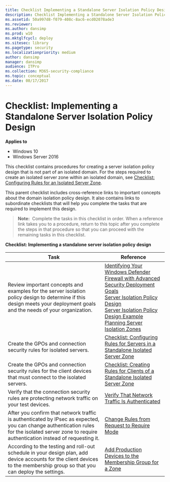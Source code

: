```yaml
---
title: Checklist Implementing a Standalone Server Isolation Policy Design (Windows 10)
description: Checklist Implementing a Standalone Server Isolation Policy Design
ms.assetid: 50a997d8-f079-408c-8ac6-ecd02078ade3
ms.reviewer: 
ms.author: dansimp
ms.prod: w10
ms.mktglfcycl: deploy
ms.sitesec: library
ms.pagetype: security
ms.localizationpriority: medium
author: dansimp
manager: dansimp
audience: ITPro
ms.collection: M365-security-compliance
ms.topic: conceptual
ms.date: 08/17/2017
---
```


# Checklist: Implementing a Standalone Server Isolation Policy Design

**Applies to**
-   Windows 10
-   Windows Server 2016

This checklist contains procedures for creating a server isolation policy design that is not part of an isolated domain. For the steps required to create an isolated server zone within an isolated domain, see [Checklist: Configuring Rules for an Isolated Server Zone](checklist-configuring-rules-for-an-isolated-server-zone.md).

This parent checklist includes cross-reference links to important concepts about the domain isolation policy design. It also contains links to subordinate checklists that will help you complete the tasks that are required to implement this design.

>**Note:**  Complete the tasks in this checklist in order. When a reference link takes you to a procedure, return to this topic after you complete the steps in that procedure so that you can proceed with the remaining tasks in this checklist.

**Checklist: Implementing a standalone server isolation policy design**

| Task | Reference |
| - | - |
| Review important concepts and examples for the server isolation policy design to determine if this design meets your deployment goals and the needs of your organization.| [Identifying Your Windows Defender Firewall with Advanced Security Deployment Goals](identifying-your-windows-firewall-with-advanced-security-deployment-goals.md)<br/>[Server Isolation Policy Design](server-isolation-policy-design.md)<br/>[Server Isolation Policy Design Example](server-isolation-policy-design-example.md)<br/>[Planning Server Isolation Zones](planning-server-isolation-zones.md) |
| Create the GPOs and connection security rules for isolated servers.| [Checklist: Configuring Rules for Servers in a Standalone Isolated Server Zone](checklist-configuring-rules-for-servers-in-a-standalone-isolated-server-zone.md)| 
| Create the GPOs and connection security rules for the client devices that must connect to the isolated servers. | [Checklist: Creating Rules for Clients of a Standalone Isolated Server Zone](checklist-creating-rules-for-clients-of-a-standalone-isolated-server-zone.md)| 
| Verify that the connection security rules are protecting network traffic on your test devices. | [Verify That Network Traffic Is Authenticated](verify-that-network-traffic-is-authenticated.md)| 
| After you confirm that network traffic is authenticated by IPsec as expected, you can change authentication rules for the isolated server zone to require authentication instead of requesting it. | [Change Rules from Request to Require Mode](change-rules-from-request-to-require-mode.md)| 
| According to the testing and roll-out schedule in your design plan, add device accounts for the client devices to the membership group so that you can deploy the settings. | [Add Production Devices to the Membership Group for a Zone](add-production-devices-to-the-membership-group-for-a-zone.md) |
